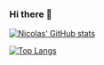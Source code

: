 ### Hi there 👋

<!--
**NicolasNewman/NicolasNewman** is a ✨ _special_ ✨ repository because its `README.md` (this file) appears on your GitHub profile.

Here are some ideas to get you started:

- 🔭 I’m currently working on ...
- 🌱 I’m currently learning ...
- 👯 I’m looking to collaborate on ...
- 🤔 I’m looking for help with ...
- 💬 Ask me about ...
- 📫 How to reach me: ...
- 😄 Pronouns: ...
- ⚡ Fun fact: ...
-->


[![Nicolas' GitHub stats](https://github-readme-stats.vercel.app/api?username=nicolasnewman&theme=tokyonight&show_icons=true&count_private=true&include_all_commits=true)](https://github.com/anuraghazra/github-readme-stats)

[![Top Langs](https://github-readme-stats.vercel.app/api/top-langs/?username=nicolasnewman&exclude_repo=VRPaint&langs_count=8)](https://github.com/anuraghazra/github-readme-stats)
